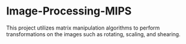# Image-Processing-MIPS

This project utilizes matrix manipulation algorithms to perform transformations on the images such as rotating, scaling, and shearing.
